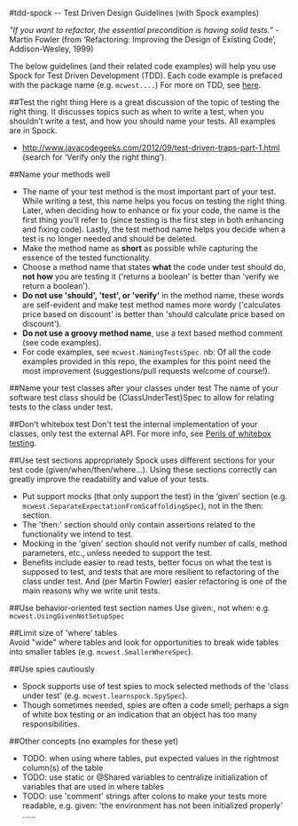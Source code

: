 #tdd-spock -- Test Driven Design Guidelines (with Spock examples)  

*"If you want to refactor, the essential precondition is having solid tests.”* - Martin Fowler (from ‘Refactoring: Improving the Design of Existing Code’, Addison-Wesley, 1999)

The below guidelines (and their related code examples) will help you use Spock for Test Driven Development (TDD). Each code example is prefaced with the package name (e.g. `mcwest....`) For more on TDD, see [here](https://bitbucket.org/bwestrich/java-tdd/wiki/Home).

##Test the right thing
Here is a great discussion of the topic of testing the right thing. It discusses topics such as when to write a test, when you shouldn’t write a test, and how you should name your tests. All examples are in Spock. 

* http://www.javacodegeeks.com/2012/09/test-driven-traps-part-1.html (search for ‘Verify only the right thing’).

##Name your methods well
*  The name of your test method is the most important part of your test. While writing a test, this name helps you focus on testing the right thing. Later, when deciding how to enhance or fix your code, the name is the first thing you’ll refer to (since testing is the first step in both enhancing and fixing code). Lastly, the test method name helps you decide when a test is no longer needed and should be deleted. 
* Make the method name as **short** as possible while capturing the essence of the tested functionality. 
* Choose a method name that states **what** the code under test should do,  **not how** you are testing it ('returns a boolean' is better than 'verify we return a boolean'). 
* **Do not use 'should', 'test', or 'verify'** in the method name, these words are self-evident and make test method names more wordy ('calculates price based on discount' is better than 'should calculate price based on discount').
* **Do not use a groovy method name**, use a text based method comment (see code examples). 
* For code examples, see `mcwest.NamingTestsSpec`. nb: Of all the code examples provided in this repo, the examples for this point need the most improvement (suggestions/pull requests welcome of course!).

##Name your test classes after your classes under test
The name of your software test class should be {ClassUnderTest}Spec to allow for relating tests to the class under test.

##Don’t whitebox test
Don't test the internal implementation of your classes, only test the external API. For more info, see [Perils of whitebox testing](https://bitbucket.org/bwestrich/java-tdd/wiki/Perils%20of%20Whitebox%20testing).

##Use test sections appropriately
Spock uses different sections for your test code (given/when/then/where...). Using these sections correctly can greatly improve the readability and value of your tests.  

* Put support mocks (that only support the test) in the ‘given’ section (e.g. `mcwest.SeparateExpectationFromScaffoldingSpec`), not in the then: section. 
* The 'then:' section should only contain assertions related to the functionality we intend to test. 
* Mocking in the 'given' section should not verify number of calls, method parameters, etc., unless needed to support the test.
* Benefits include easier to read tests, better focus on what the test is supposed to test, and tests that are more resilient to refactoring of the class under test. And (per Martin Fowler) easier refactoring is one of the main reasons why we write unit tests. 

##Use behavior-oriented test section names
  Use given:, not when: e.g. `mcwest.UsingGivenNotSetupSpec`
 
##Limit size of 'where' tables  
 Avoid "wide" where tables and look for opportunities to break wide tables into smaller tables (e.g. `mcwest.SmallerWhereSpec`).

##Use spies cautiously
* Spock supports use of test spies to  mock selected methods of the 'class under test' (e.g. `mcwest.learnspock.SpySpec`). 
* Though sometimes needed, spies are often a code smell; perhaps a sign of white box testing or an indication that an object has too many responsibilities. 

##Other concepts (no examples for these yet)
* TODO: when using where tables, put expected values in the rightmost column(s) of the table
* TODO: use static or @Shared variables to centralize initialization of variables that are used in where tables 
* TODO: use 'comment' strings after colons to make your tests more readable, e.g. given: 'the environment has not been initialized properly' ......

